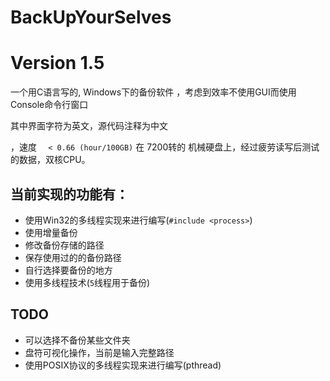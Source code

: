 # BackUpYourSelves 
# Version 1.5 
一个用C语言写的, Windows下的备份软件
，考虑到效率不使用GUI而使用 Console命令行窗口

其中界面字符为英文，源代码注释为中文

，速度 `  < 0.66 (hour/100GB)` 在 7200转的 机械硬盘上，经过疲劳读写后测试的数据，双核CPU。
## 当前实现的功能有：

- 使用Win32的多线程实现来进行编写(`#include <process>`)
- 使用增量备份
- 修改备份存储的路径
- 保存使用过的的备份路径
- 自行选择要备份的地方
- 使用多线程技术(`5`线程用于备份)


## TODO

- 可以选择不备份某些文件夹
- 盘符可视化操作，当前是输入完整路径
- 使用POSIX协议的多线程实现来进行编写(pthread)